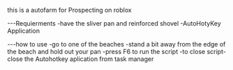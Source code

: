 this is a autofarm for Prospecting on roblox 





---Requierments
-have the sliver pan and reinforced shovel
-AutoHotyKey Application





---how to use
-go to one of the beaches 
-stand a bit away from the edge of the beach and hold out your pan
-press F6 to run the script 
-to close script- close the Autohotkey aplication from task manager
